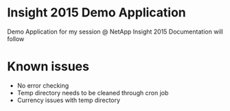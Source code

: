 # Insight 2015 Demo Application

Demo Application for my session @ NetApp Insight 2015
Documentation will follow

# Known issues
* No error checking
* Temp directory needs to be cleaned through cron job
* Currency issues with temp directory
